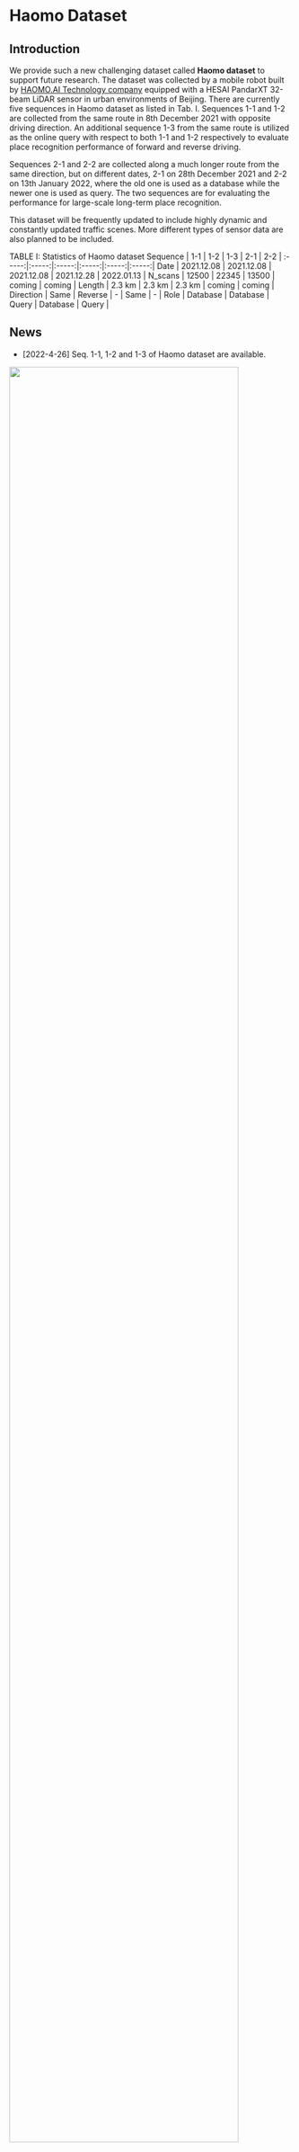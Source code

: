 # Haomo Dataset

## Introduction
We provide such a new challenging dataset called **Haomo dataset** to support future research. The dataset was collected by a mobile robot built by [HAOMO.AI Technology company](https://github.com/haomo-ai) equipped with a HESAI PandarXT 32-beam LiDAR sensor in urban environments of Beijing. There are currently five sequences in Haomo dataset as listed in Tab. I. Sequences 1-1 and 1-2 are collected from the same route in 8th December 2021 with opposite driving direction. An additional sequence 1-3 from the same route is utilized as the online query with respect to both 1-1 and 1-2 respectively to evaluate place recognition performance of forward and reverse driving.  

Sequences 2-1 and 2-2 are collected along a much longer route from the same direction, but on different dates, 2-1 on 28th December 2021 and 2-2 on 13th January 2022, where the old one is used as a database while the newer one is used as query. The two sequences are for evaluating the performance for large-scale long-term place recognition.

This dataset will be frequently updated to include highly dynamic and constantly updated traffic scenes. More different types of sensor data are also planned to be included.

TABLE I: Statistics of Haomo dataset
Sequence | 1-1 | 1-2 | 1-3 | 2-1 | 2-2 |
:-----:|:-----:|:-----:|:-----:|:-----:|:-----:|
Date | 2021.12.08 | 2021.12.08 | 2021.12.08 | 2021.12.28 | 2022.01.13 |
N_scans | 12500 | 22345 | 13500 | coming | coming |
Length | 2.3 km | 2.3 km | 2.3 km | coming | coming |
Direction | Same | Reverse | - | Same | - |
Role | Database | Database | Query | Database | Query |

## News

* [2022-4-26] Seq. 1-1, 1-2 and 1-3 of Haomo dataset are available.


<img src="https://github.com/haomo-ai/OverlapTransformer/blob/master/Haomo_Dataset/haomo_dataset.png" width="90%"/>  

<!---
<img src="https://github.com/haomo-ai/OverlapTransformer/blob/master/Haomo_Dataset/dataset_short_term.gif" width="40%"/>
-->



## Download

You can download the scans and poses of the LiDAR sensor from the following links.

#### Sequence 1-1 and 1-2

* [[scans](https://perception-data.oss-cn-beijing.aliyuncs.com/loc/place_recognition/OT/1-1and1-2/scans.zip)] (11.3 G)  
* [[poses](https://perception-data.oss-cn-beijing.aliyuncs.com/loc/place_recognition/OT/1-1and1-2/1-1and1-2.txt)] (5.3 M)  

#### Sequence 1-3

* [[scans](https://perception-data.oss-cn-beijing.aliyuncs.com/loc/place_recognition/OT/1-3/scans.zip)] (12.0 G)  
* [[poses](https://perception-data.oss-cn-beijing.aliyuncs.com/loc/place_recognition/OT/1-3/1-3.txt)] (5.7 M)  
* [[transformation between the first poses](https://perception-data.oss-cn-beijing.aliyuncs.com/loc/place_recognition/OT/1-3/transformation_bet_traj.txt)] (405 B)

#### Other sequences

Coming soon ...

## Format

* **[scans]** contains all .bin files of recorded point clouds from the 32-beam LiDAR.
* **[poses]** contains the local poses of the LiDAR sensor.
* **[transformation between the first poses]** contains the transformation matrix between the first poses of two trajectories. (e.g., transformation matrix of Seq 1-3 is T<sub>1-3-0</sub><sup>-1</sup>·T<sub>1-1-0</sub>)

Our dataset follows the data format of [KITTI odometry benchmark](http://www.cvlibs.net/datasets/kitti/eval_odometry.php). 

## Publication

If you use the Haomo dataset in your academic work, please cite our paper ([PDF](https://ieeexplore.ieee.org/document/9785497)):

```
@ARTICLE{ma2022ral,
  author={Ma, Junyi and Zhang, Jun and Xu, Jintao and Ai, Rui and Gu, Weihao and Chen, Xieyuanli},
  journal={IEEE Robotics and Automation Letters}, 
  title={OverlapTransformer: An Efficient and Yaw-Angle-Invariant Transformer Network for LiDAR-Based Place Recognition}, 
  year={2022},
  volume={7},
  number={3},
  pages={6958-6965},
  doi={10.1109/LRA.2022.3178797}}
```
